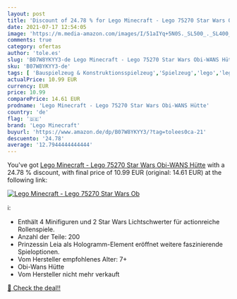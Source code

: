```yaml
---
layout: post
title: 'Discount of 24.78 % for Lego Minecraft - Lego 75270 Star Wars Ob'
date: 2021-07-17 12:54:05
image: 'https://m.media-amazon.com/images/I/51aIYq+5N0S._SL500_._SL400_.jpg'
comments: true
category: ofertas
author: 'tole.es'
slug: 'B07W8YKYY3-de Lego Minecraft - Lego 75270 Star Wars Obi-WANS Hütte'
sku: 'B07W8YKYY3-de'
tags: [ 'Bauspielzeug & Konstruktionsspielzeug','Spielzeug','lego','lego minecraft', ]
actualPrice: 10.99 EUR
currency: EUR
price: 10.99
comparePrice: 14.61 EUR
prodname: 'Lego Minecraft - Lego 75270 Star Wars Obi-WANS Hütte'
country: 'de'
flag: '🇩🇪'
brand: 'Lego Minecraft'
buyurl: 'https://www.amazon.de/dp/B07W8YKYY3/?tag=tolees0ca-21'
descuento: '24.78'
average: '12.7944444444444'
---
```


You've got [Lego Minecraft - Lego 75270 Star Wars Obi-WANS Hütte](https://www.amazon.de/dp/B07W8YKYY3/?tag=tolees0ca-21) with a  24.78 % discount, with final price of 10.99 EUR (original: 14.61 EUR) at the following link:

[![Lego Minecraft - Lego 75270 Star Wars Ob](https://m.media-amazon.com/images/I/51aIYq+5N0S._SL500_._SL400_.jpg)](https://www.amazon.de/dp/B07W8YKYY3/?tag=tolees0ca-21)

ℹ️:

- Enthält 4 Minifiguren und 2 Star Wars Lichtschwerter für actionreiche Rollenspiele.
- Anzahl der Teile: 200
- Prinzessin Leia als Hologramm-Element eröffnet weitere faszinierende Spieloptionen.
- Vom Hersteller empfohlenes Alter: 7+
- Obi-Wans Hütte
- Vom Hersteller nicht mehr verkauft

[🛒 Check the deal!!](https://www.amazon.de/dp/B07W8YKYY3/?tag=tolees0ca-21)
